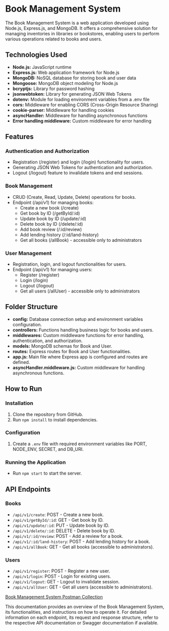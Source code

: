 # Book Management System

The Book Management System is a web application developed using Node.js, Express.js, and MongoDB. It offers a comprehensive solution for managing inventories in libraries or bookstores, enabling users to perform various operations related to books and users.

## Technologies Used

- **Node.js:** JavaScript runtime
- **Express.js:** Web application framework for Node.js
- **MongoDB:** NoSQL database for storing book and user data
- **Mongoose:** MongoDB object modeling for Node.js
- **bcryptjs:** Library for password hashing
- **jsonwebtoken:** Library for generating JSON Web Tokens
- **dotenv:** Module for loading environment variables from a .env file
- **cors:** Middleware for enabling CORS (Cross-Origin Resource Sharing)
- **cookie-parser:** Middleware for handling cookies
- **asyncHandler:** Middleware for handling asynchronous functions
- **Error handling middleware:** Custom middleware for error handling

## Features

### Authentication and Authorization

- Registration (/register) and login (/login) functionality for users.
- Generating JSON Web Tokens for authentication and authorization.
- Logout (/logout) feature to invalidate tokens and end sessions.

### Book Management

- CRUD (Create, Read, Update, Delete) operations for books.
- Endpoint (/api/v1) for managing books:
  - Create a new book (/create)
  - Get book by ID (/getById/:id)
  - Update book by ID (/update/:id)
  - Delete book by ID (/delete/:id)
  - Add book review (/:id/review)
  - Add lending history (/:id/land-history)
  - Get all books (/allBook) - accessible only to administrators

### User Management

- Registration, login, and logout functionalities for users.
- Endpoint (/api/v1) for managing users:
  - Register (/register)
  - Login (/login)
  - Logout (/logout)
  - Get all users (/allUser) - accessible only to administrators

## Folder Structure

- **config:** Database connection setup and environment variables configuration.
- **controllers:** Functions handling business logic for books and users.
- **middlewares:** Custom middleware functions for error handling, authentication, and authorization.
- **models:** MongoDB schemas for Book and User.
- **routes:** Express routes for Book and User functionalities.
- **app.js:** Main file where Express app is configured and routes are defined.
- **asyncHandler.middleware.js:** Custom middleware for handling asynchronous functions.

## How to Run

### Installation

1. Clone the repository from GitHub.
2. Run `npm install` to install dependencies.

### Configuration

1. Create a `.env` file with required environment variables like PORT, NODE_ENV, SECRET, and DB_URI.

### Running the Application

- Run `npm start` to start the server.

## API Endpoints

### Books

- `/api/v1/create`: POST - Create a new book.
- `/api/v1/getById/:id`: GET - Get book by ID.
- `/api/v1/update/:id`: PUT - Update book by ID.
- `/api/v1/delete/:id`: DELETE - Delete book by ID.
- `/api/v1/:id/review`: POST - Add a review for a book.
- `/api/v1/:id/land-history`: POST - Add lending history for a book.
- `/api/v1/allBook`: GET - Get all books (accessible to administrators).

### Users

- `/api/v1/register`: POST - Register a new user.
- `/api/v1/login`: POST - Login for existing users.
- `/api/v1/logout`: GET - Logout to invalidate session.
- `/api/v1/allUser`: GET - Get all users (accessible to administrators).

[Book Management System Postman Collection](https://universal-star-350473.postman.co/workspace/New-Team-Workspace~82614d56-12e5-456c-a56d-81b2ad8e7dc8/collection/30678801-1e82d496-f877-4aba-a82f-0e02382bc232?action=share&creator=30678801)

This documentation provides an overview of the Book Management System, its functionalities, and instructions on how to operate it. For detailed information on each endpoint, its request and response structure, refer to the respective API documentation or Swagger documentation if available.
